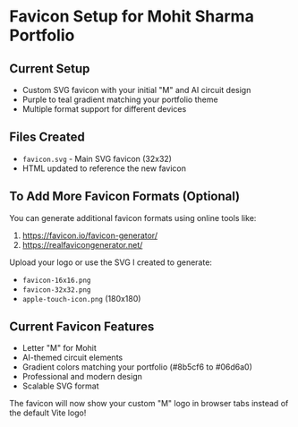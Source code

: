 # Favicon Setup for Mohit Sharma Portfolio

## Current Setup
- Custom SVG favicon with your initial "M" and AI circuit design
- Purple to teal gradient matching your portfolio theme
- Multiple format support for different devices

## Files Created
- `favicon.svg` - Main SVG favicon (32x32)
- HTML updated to reference the new favicon

## To Add More Favicon Formats (Optional)
You can generate additional favicon formats using online tools like:
1. https://favicon.io/favicon-generator/
2. https://realfavicongenerator.net/

Upload your logo or use the SVG I created to generate:
- `favicon-16x16.png`
- `favicon-32x32.png` 
- `apple-touch-icon.png` (180x180)

## Current Favicon Features
- Letter "M" for Mohit
- AI-themed circuit elements
- Gradient colors matching your portfolio (#8b5cf6 to #06d6a0)
- Professional and modern design
- Scalable SVG format

The favicon will now show your custom "M" logo in browser tabs instead of the default Vite logo!